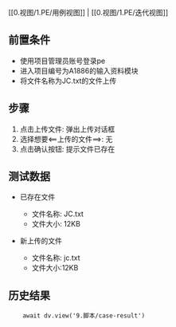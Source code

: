 [[0.视图/1.PE/用例视图]] | [[0.视图/1.PE/迭代视图]]

## 前置条件

- 使用项目管理员账号登录pe
- 进入项目编号为A1886的输入资料模块
- 将文件名称为JC.txt的文件上传

## 步骤

1. 点击上传文件: 弹出上传对话框
2. 选择想要<==上传的文件==>: 无
3. 点击确认按钮: 提示文件已存在

## 测试数据

- 已存在文件
	- 文件名称: JC.txt
	- 文件大小: 12KB

- 新上传的文件
	- 文件名称: jc.txt
	- 文件大小:12KB

## 历史结果

```dataviewjs
    await dv.view('9.脚本/case-result')
```
